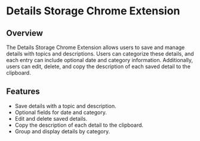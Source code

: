 # Details Storage Chrome Extension

## Overview

The Details Storage Chrome Extension allows users to save and manage details with topics and descriptions. Users can categorize these details, and each entry can include optional date and category information. Additionally, users can edit, delete, and copy the description of each saved detail to the clipboard.

## Features

- Save details with a topic and description.
- Optional fields for date and category.
- Edit and delete saved details.
- Copy the description of each detail to the clipboard.
- Group and display details by category.


